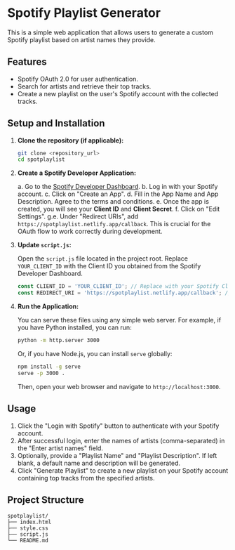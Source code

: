 # Spotify Playlist Generator

This is a simple web application that allows users to generate a custom Spotify playlist based on artist names they provide.

## Features

- Spotify OAuth 2.0 for user authentication.
- Search for artists and retrieve their top tracks.
- Create a new playlist on the user's Spotify account with the collected tracks.

## Setup and Installation

1.  **Clone the repository (if applicable):**

    ```bash
    git clone <repository_url>
    cd spotplaylist
    ```

2.  **Create a Spotify Developer Application:**

    a.  Go to the [Spotify Developer Dashboard](https://developer.spotify.com/dashboard/).
    b.  Log in with your Spotify account.
    c.  Click on "Create an App".
    d.  Fill in the App Name and App Description. Agree to the terms and conditions.
    e.  Once the app is created, you will see your **Client ID** and **Client Secret**.
    f.  Click on "Edit Settings".
    g.e.  Under "Redirect URIs", add `https://spotplaylist.netlify.app/callback`. This is crucial for the OAuth flow to work correctly during development.

3.  **Update `script.js`:**

    Open the `script.js` file located in the project root.
    Replace `YOUR_CLIENT_ID` with the Client ID you obtained from the Spotify Developer Dashboard.

    ```javascript
    const CLIENT_ID = 'YOUR_CLIENT_ID'; // Replace with your Spotify Client ID
    const REDIRECT_URI = 'https://spotplaylist.netlify.app/callback'; // Must match your Spotify app settings
    ```

4.  **Run the Application:**

    You can serve these files using any simple web server. For example, if you have Python installed, you can run:

    ```bash
    python -m http.server 3000
    ```

    Or, if you have Node.js, you can install `serve` globally:

    ```bash
    npm install -g serve
    serve -p 3000 .
    ```

    Then, open your web browser and navigate to `http://localhost:3000`.

## Usage

1.  Click the "Login with Spotify" button to authenticate with your Spotify account.
2.  After successful login, enter the names of artists (comma-separated) in the "Enter artist names" field.
3.  Optionally, provide a "Playlist Name" and "Playlist Description". If left blank, a default name and description will be generated.
4.  Click "Generate Playlist" to create a new playlist on your Spotify account containing top tracks from the specified artists.

## Project Structure

```
spotplaylist/
├── index.html
├── style.css
├── script.js
└── README.md
```